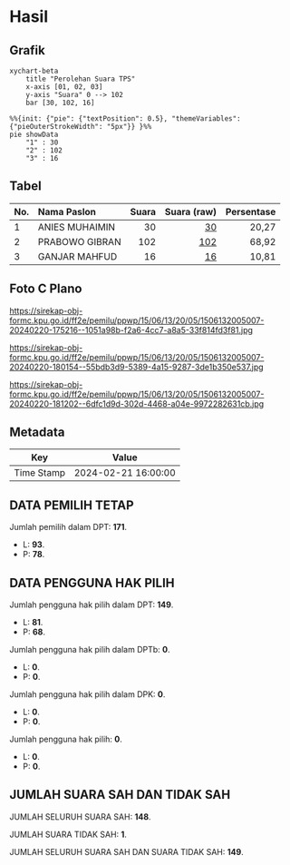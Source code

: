 # Hasil

## Grafik

```mermaid
xychart-beta
    title "Perolehan Suara TPS"
    x-axis [01, 02, 03]
    y-axis "Suara" 0 --> 102
    bar [30, 102, 16]
```

```mermaid
%%{init: {"pie": {"textPosition": 0.5}, "themeVariables": {"pieOuterStrokeWidth": "5px"}} }%%
pie showData
    "1" : 30
    "2" : 102
    "3" : 16
```

## Tabel

| No. | Nama Paslon    | Suara | Suara (raw) | Persentase |
|:--- |:-------------- | -----:| -----------:| ----------:|
| 1   | ANIES MUHAIMIN | 30    | [30][p-1]   | 20,27      |
| 2   | PRABOWO GIBRAN | 102   | [102][p-2]  | 68,92      |
| 3   | GANJAR MAHFUD  | 16    | [16][p-3]   | 10,81      |


[p-1]: https://github.com/gigit-pemilu/pemilu-2024-15-jambi/blob/main/pilpres/hitung-suara/sub/15-jambi/sub/06-tanjung-jabung-barat/sub/13-senyerang/sub/2005-margo-rukun/sub/007-tps/sub/paslon-1.txt
[p-2]: https://github.com/gigit-pemilu/pemilu-2024-15-jambi/blob/main/pilpres/hitung-suara/sub/15-jambi/sub/06-tanjung-jabung-barat/sub/13-senyerang/sub/2005-margo-rukun/sub/007-tps/sub/paslon-2.txt
[p-3]: https://github.com/gigit-pemilu/pemilu-2024-15-jambi/blob/main/pilpres/hitung-suara/sub/15-jambi/sub/06-tanjung-jabung-barat/sub/13-senyerang/sub/2005-margo-rukun/sub/007-tps/sub/paslon-3.txt

## Foto C Plano

https://sirekap-obj-formc.kpu.go.id/ff2e/pemilu/ppwp/15/06/13/20/05/1506132005007-20240220-175216--1051a98b-f2a6-4cc7-a8a5-33f814fd3f81.jpg

https://sirekap-obj-formc.kpu.go.id/ff2e/pemilu/ppwp/15/06/13/20/05/1506132005007-20240220-180154--55bdb3d9-5389-4a15-9287-3de1b350e537.jpg

https://sirekap-obj-formc.kpu.go.id/ff2e/pemilu/ppwp/15/06/13/20/05/1506132005007-20240220-181202--6dfc1d9d-302d-4468-a04e-9972282631cb.jpg


## Metadata

| Key        | Value               |
| ---------- | ------------------- |
| Time Stamp | 2024-02-21 16:00:00 |


## DATA PEMILIH TETAP

Jumlah pemilih dalam DPT: **171**.
 * L: **93**.
 * P: **78**.

## DATA PENGGUNA HAK PILIH

Jumlah pengguna hak pilih dalam DPT: **149**.
 * L: **81**.
 * P: **68**.

Jumlah pengguna hak pilih dalam DPTb: **0**.
 * L: **0**.
 * P: **0**.

Jumlah pengguna hak pilih dalam DPK: **0**.
 * L: **0**.
 * P: **0**.

Jumlah pengguna hak pilih: **0**.
 * L: **0**.
 * P: **0**.

## JUMLAH SUARA SAH DAN TIDAK SAH

JUMLAH SELURUH SUARA SAH: **148**.

JUMLAH SUARA TIDAK SAH: **1**.

JUMLAH SELURUH SUARA SAH DAN SUARA TIDAK SAH: **149**.


